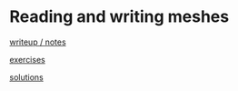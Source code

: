 # Reading and writing meshes

[writeup / notes](003_a_triangle_mesh.md)

[exercises](exercise)

[solutions](solution)
